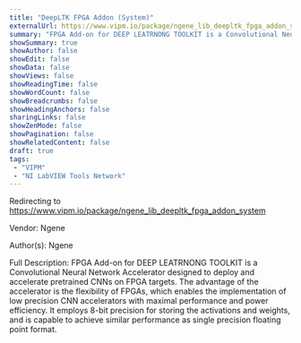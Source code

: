 ```yaml
---
title: "DeepLTK FPGA Addon (System)"
externalUrl: https://www.vipm.io/package/ngene_lib_deepltk_fpga_addon_system
summary: "FPGA Add-on for DEEP LEATRNONG TOOLKIT is a Convolutional Neural Network Accelerator designed to deploy and accelerate pretrained CNNs on FPGA targets."
showSummary: true
showAuthor: false
showEdit: false
showData: false
showViews: false
showReadingTime: false
showWordCount: false
showBreadcrumbs: false
showHeadingAnchors: false
sharingLinks: false
showZenMode: false
showPagination: false
showRelatedContent: false
draft: true
tags:
 - "VIPM"
 - "NI LabVIEW Tools Network"
---
```


Redirecting to https://www.vipm.io/package/ngene_lib_deepltk_fpga_addon_system

Vendor: Ngene

Author(s): Ngene
 
Full Description:
FPGA Add-on for DEEP LEATRNONG TOOLKIT is a Convolutional Neural Network Accelerator designed to deploy and accelerate pretrained CNNs on FPGA targets. The advantage of the accelerator is the flexibility of FPGAs, which enables the implementation of low precision CNN accelerators with maximal performance and power efficiency. It employs 8-bit precision for storing the activations and weights, and is capable to achieve similar performance as single precision floating point format.
